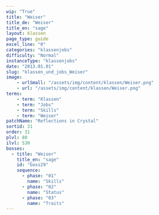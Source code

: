 ```yaml
---
wip: "True"
title: "Weiser"
title_de: "Weiser"
title_en: "sage"
layout: klassen
page_type: guide
excel_line: "0"
categories: "klassenjobs"
difficulty: "Normal"
instanceType: "klassenjobs"
date: "2013.01.01"
slug: "klassen_und_jobs_Weiser"
image:
    - urlSmall: "/assets/img/content/klassen/Weiser.png"
    - url: "/assets/img/content/klassen/Weiser.png"
terms:
    - term: "Klassen"
    - term: "Jobs"
    - term: "Skills"
    - term: "Weiser"
patchName: "Reflections in Crystal"
sortid: 31
order: 31
plvl: 80
ilvl: 530
bosses:
  - title: "Weiser"
    title_en: "sage"
    id: "boss29"
    sequence:
      - phase: "01"
        name: "Skills"
      - phase: "02"
        name: "Status"
      - phase: "03"
        name: "Traits"
---
```

